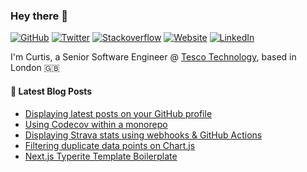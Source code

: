 ### Hey there 👋

[![GitHub](https://img.shields.io/badge/@curtiscde-171515?style=flat&labelColor=171515&logo=github&logoColor=white&link=https://github.com/curtiscde)](https://github.com/curtiscde)
[![Twitter](https://img.shields.io/badge/@curtcode-1ca0f1?style=flat&labelColor=1ca0f1&logo=twitter&logoColor=white&link=https://twitter.com/curtcode)](https://twitter.com/curtcode)
[![Stackoverflow](https://img.shields.io/badge/curtis-ef8236?style=flat&labelColor=ef8236&logo=stackoverflow&logoColor=white&link=https://stackoverflow.com/users/370103/curtis)](https://stackoverflow.com/users/370103/curtis)
[![Website](https://img.shields.io/badge/-curtiscode.dev-36d995?style=flat&logo=Google-Chrome&logoColor=white&link=https://curtiscode.dev)](https://curtiscode.dev)
[![LinkedIn](https://img.shields.io/badge/-curtis--timson-blue?style=flat&logo=Linkedin&logoColor=white&link=https://www.linkedin.com/in/curtis-timson)](https://www.linkedin.com/in/curtis-timson)

I'm Curtis, a Senior Software Engineer @ [Tesco Technology](https://www.tesco.com), based in London 🇬🇧

#### 📝 Latest Blog Posts
<!-- BLOG-POST-LIST:START -->
- [Displaying latest posts on your GitHub profile](https://www.curtiscode.dev/post/github-profile-latest-posts/)
- [Using Codecov within a monorepo](https://www.curtiscode.dev/post/tools/codecov-monorepo/)
- [Displaying Strava stats using webhooks &amp; GitHub Actions](https://www.curtiscode.dev/post/project/displaying-strava-stats-using-webhooks/)
- [Filtering duplicate data points on Chart.js](https://www.curtiscode.dev/post/js/chartjs-filtering-duplicate-data/)
- [Next.js Typerite Template Boilerplate](https://www.curtiscode.dev/post/js/nextjs-boilerplate-template-typerite/)
<!-- BLOG-POST-LIST:END -->


<!--
**curtiscde/curtiscde** is a ✨ _special_ ✨ repository because its `README.md` (this file) appears on your GitHub profile.

Here are some ideas to get you started:

- 🔭 I’m currently working on ...
- 🌱 I’m currently learning ...
- 👯 I’m looking to collaborate on ...
- 🤔 I’m looking for help with ...
- 💬 Ask me about ...
- 📫 How to reach me: ...
- 😄 Pronouns: ...
- ⚡ Fun fact: ...
-->

